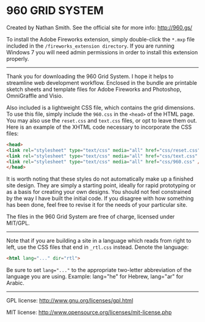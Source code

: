 960 GRID SYSTEM
===============

Created by Nathan Smith. See the official site for more info: http://960.gs/

To install the Adobe Fireworks extension, simply double-click the `*.mxp` file
included in the `/fireworks_extension directory`. If you are running Windows 7
you will need admin permissions in order to install this extension properly.

----------------------------------------------------------------------------

Thank you for downloading the 960 Grid System. I hope it helps to streamline
web development workflow. Enclosed in the bundle are printable sketch sheets
and template files for Adobe Fireworks and Photoshop, OmniGraffle and Visio.

Also included is a lightweight CSS file, which contains the grid dimensions.
To use this file, simply include the `960.css` in the `<head>` of the HTML page.
You may also use the `reset.css` and `text.css` files, or opt to leave them out.
Here is an example of the XHTML code necessary to incorporate the CSS files:

```html
<head>
<link rel="stylesheet" type="text/css" media="all" href="css/reset.css" />
<link rel="stylesheet" type="text/css" media="all" href="css/text.css" />
<link rel="stylesheet" type="text/css" media="all" href="css/960.css" />
</head>
```

It is worth noting that these styles do not automatically make up a finished
site design. They are simply a starting point, ideally for rapid prototyping
or as a basis for creating your own designs. You should not feel constrained
by the way I have built the initial code. If you disagree with how something
has been done, feel free to revise it for the needs of your particular site.

The files in the 960 Grid System are free of charge, licensed under MIT/GPL.

----------------------------------------------------------------------------

Note that if you are building a site in a language which reads from right to
left, use the CSS files that end in `_rtl.css` instead. Denote the language:

```html
<html lang="..." dir="rtl">
```

Be sure to set `lang="..."` to the appropriate two-letter abbreviation of the
language you are using. Example: lang="he" for Hebrew, lang="ar" for Arabic.

----------------------------------------------------------------------------

GPL license:
http://www.gnu.org/licenses/gpl.html

MIT license:
http://www.opensource.org/licenses/mit-license.php
